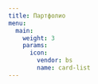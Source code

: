 ```yaml
---
title: Партфолио
menu:
  main:
    weight: 3
    params:
      icon:
        vendor: bs
        name: card-list
---
```

